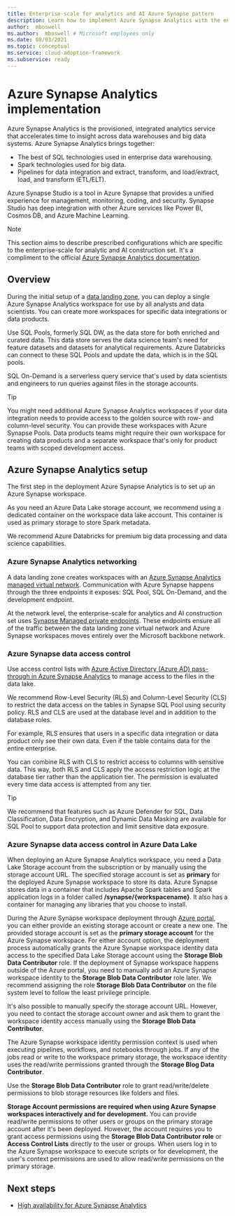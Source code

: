 ```yaml
---
title: Enterprise-scale for analytics and AI Azure Synapse pattern
description: Learn how to implement Azure Synapse Analytics with the enterprise-scale for analytics and AI construction set.
author:  mboswell
ms.author:  mboswell # Microsoft employees only
ms.date: 08/03/2021
ms.topic: conceptual
ms.service: cloud-adoption-framework
ms.subservice: ready
---
```


# Azure Synapse Analytics implementation

Azure Synapse Analytics is the provisioned, integrated analytics service that accelerates time to insight across data warehouses and big data systems. Azure Synapse Analytics brings together:

- The best of SQL technologies used in enterprise data warehousing.
- Spark technologies used for big data.
- Pipelines for data integration and extract, transform, and load/extract, load, and transform (ETL/ELT).

Azure Synapse Studio is a tool in Azure Synapse that provides a unified experience for management, monitoring, coding, and security. Synapse Studio has deep integration with other Azure services like Power BI, Cosmos DB, and Azure Machine Learning.

> [!NOTE]
> This section aims to describe prescribed configurations which are specific to the enterprise-scale for analytic and AI construction set. It's a compliment to the official [Azure Synapse Analytics documentation](/azure/synapse-analytics/).

## Overview

During the initial setup of a [data landing zone](../architectures/data-landing-zone.md), you can deploy a single Azure Synapse Analytics workspace for use by all analysts and data scientists. You can create more workspaces for specific data integrations or data products.

Use SQL Pools, formerly SQL DW, as the data store for both enriched and curated data. This data store serves the data science team's need for feature datasets and datasets for analytical requirements. Azure Databricks can connect to these SQL Pools and update the data, which is in the SQL pools.

SQL On-Demand is a serverless query service that's used by data scientists and engineers to run queries against files in the storage accounts.

> [!TIP]
> You might need additional Azure Synapse Analytics workspaces if your data integration needs to provide access to the golden source with row- and column-level security. You can provide these workspaces with Azure Synapse Pools. Data products teams might require their own workspace for creating data products and a separate workspace that's only for product teams with scoped development access.

## Azure Synapse Analytics setup

The first step in the deployment Azure Synapse Analytics is to set up an Azure Synapse workspace.

As you need an Azure Data Lake storage account, we recommend using a dedicated container on the workspace data lake account. This container is used as primary storage to store Spark metadata.

We recommend Azure Databricks for premium big data processing and data science capabilities.

### Azure Synapse Analytics networking

A data landing zone creates workspaces with an [Azure Synapse Analytics managed virtual network](/azure/synapse-analytics/security/synapse-workspace-managed-vnet). Communication with Azure Synapse happens through the three endpoints it exposes: SQL Pool, SQL On-Demand, and the development endpoint.

At the network level, the enterprise-scale for analytics and AI construction set uses [Synapse Managed private endpoints](/azure/synapse-analytics/security/synapse-workspace-managed-private-endpoints). These endpoints ensure all of the traffic between the data landing zone virtual network and Azure Synapse workspaces moves entirely over the Microsoft backbone network.

### Azure Synapse data access control

Use access control lists with [Azure Active Directory (Azure AD) pass-through in Azure Synapse Analytics](/azure/synapse-analytics/sql/active-directory-authentication#azure-ad-pass-through-in-azure-synapse-analytics) to manage access to the files in the data lake.

We recommend Row-Level Security (RLS) and Column-Level Security (CLS) to restrict the data access on the tables in Synapse SQL Pool using security policy. RLS and CLS are used at the database level and in addition to the database roles.

For example, RLS ensures that users in a specific data integration or data product only see their own data. Even if the table contains data for the entire enterprise.

You can combine RLS with CLS to restrict access to columns with sensitive data. This way, both RLS and CLS apply the access restriction logic at the database tier rather than the application tier. The permission is evaluated every time data access is attempted from any tier.

> [!TIP]
> We recommend that features such as Azure Defender for SQL, Data Classification, Data Encryption, and Dynamic Data Masking are available for SQL Pool to support data protection and limit sensitive data exposure.

### Azure Synapse data access control in Azure Data Lake

When deploying an Azure Synapse Analytics workspace, you need a Data Lake Storage account from the subscription or by manually using the storage account URL. The specified storage account is set as **primary** for the deployed Azure Synapse workspace to store its data. Azure Synapse stores data in a container that includes Apache Spark tables and Spark application logs in a folder called **/synapse/{workspacename}**. It also has a container for managing any libraries that you choose to install.

During the Azure Synapse workspace deployment through [Azure portal](https://ms.portal.azure.com/), you can either provide an existing storage account or create a new one. The provided storage account is set as the **primary storage account** for the Azure Synapse workspace. For either account option, the deployment process automatically grants the Azure Synapse workspace identity data access to the specified Data Lake Storage account using the **Storage Blob Data Contributor** role. If the deployment of Synapse workspace happens outside of the Azure portal, you need to manually add an Azure Synapse workspace identity to the **Storage Blob Data Contributor** role later. We recommend assigning the role **Storage Blob Data Contributor** on the file system level to follow the least privilege principle.

It's also possible to manually specify the storage account URL. However, you need to contact the storage account owner and ask them to grant the workspace identity access manually using the **Storage Blob Data Contributor.**

The Azure Synapse workspace identity permission context is used when executing pipelines, workflows, and notebooks through jobs. If any of the jobs read or write to the workspace primary storage, the workspace identity uses the read/write permissions granted through the **Storage Blog Data Contributor**.

Use the **Storage Blob Data Contributor** role to grant read/write/delete permissions to blob storage resources like folders and files.

**Storage Account permissions are required when using Azure Synapse workspaces interactively and for development.** You can provide read/write permissions to other users or groups on the primary storage account after it's been deployed. However, the account requires you to grant access permissions using the **Storage Blob Data Contributor role** or **Access Control Lists** directly to the user or groups. When users log in to the Azure Synapse workspace to execute scripts or for development, the user's context permissions are used to allow read/write permissions on the primary storage.

## Next steps

- [High availability for Azure Synapse Analytics](../../../migrate/azure-best-practices/analytics/azure-synapse.md)

<!--

#### Fine-grained data access control using Access Control Lists

When setting-up Data Lake access control, some organizations require granular level access due to *sensitive (PII)* data stored that cannot be seen by some users or groups. Using Azure RBAC, it is only possible to give read and/or write at the container level. For example, assigning a user or group to Storage Blob Data Contributor role will allow read/write access to all folders in that container. With ACLs you can setup fine-grained access control at the folder and file level to allow read/write on the data that users or groups need access.

Before you start implementing fined-grained access with ACLs, is important to understand how ACLs permissions are evaluated.

1. Azure Role assignments are evaluated first and take priority over any ACL assignments.
2. If the operation is fully authorized based on Azure role assignment, then ACLs are not evaluated at all.
3. If the operation is not fully authorized, then ACLs are evaluated.


:::image type="content" source="../images/rbac-acls-evaluation.png" alt-text="RBAC ACLs Evaluation" lightbox="../images/rbac-acls-evaluation.png":::

Please refer to the [Access control model for Azure Data Lake Storage Gen2 | Microsoft Docs](/azure/storage/blobs/data-lake-storage-access-control-model#how-permissions-are-evaluated) for more information.

To setup ACLs in Data Lake Storage Gen 2, you can use one of the following methods:  

- **Azure CLI**  
  - For detailed instructions on how to use **Azure CLI** to grant ACLs permissions in ADLS Gen2 refer to [Use Azure CLI to manage ACLs in Azure Data Lake Storage Gen2](/azure/storage/blobs/data-lake-storage-acl-cli)

- **PowerShell**  
  - For detailed instructions on how to use **PowerShell** to grant ACLs permissions in ADLS Gen2 refer to [Use PowerShell to manage ACLs in Azure Data Lake Storage Gen2](/azure/storage/blobs/data-lake-storage-acl-powershell)

- **Azure Storage Explorer**  
  - For details instructions on how to use and install, refer to [Get started with Storage Explorer | Microsoft Docs.](/azure/vs-azure-tools-storage-manage-with-storage-explorer?tabs=windows)

> [!TIP]
> Consider using **Azure CLI** or **PowerShell** for automation to achieve better scalability when a large amount of folders and files are expected in the ACLs setup process.
>
#### Granting Azure RBAC Reader on the Storage Account

Assigning Azure RBAC Reader role to users or groups in the Synapse workspace primary storage account is required for them to be able to list the storage account and containers when using Data Hub in Synapse Studio.

Using Data Hub in Synapse Studio, users can browse folders and files before they start writing a query or spark code. Users also have some options available in Synapse Studio to help getting started with queries and reading the data from spark from a specific file. These options include Select Top 100 rows, Create External Table, Load to a Dataframe, New Spark Table.

Refer to the [Assign Azure roles using the Azure portal - Azure RBAC | Microsoft Docs](/azure/role-based-access-control/role-assignments-portal) for detailed instructions on how assign Reader role on the storage account.

#### Granting Read Access on Azure Data Lake Storage Gen 2 using ACLs

The first step on this process, you will need to grant the appropriate ACL permissions for users or groups at the **container level** in the Storage account. There are situations where a user or group cannot read the folders or files in the container root. However, they can be granted read/write permissions in child folders of the root. In this case, It will be still required the users or groups to have *execute* permissions on the parent folders, including the root, to traverse these folders which the identity does not have read/write access.

Please go through the following steps to get started.

1. Open Azure Storage Explorer, right click on storage container you want to setup fined-grained access with ACLs and choose Manage Access Control Lists.

    ![Container Level ACLs](../images/acl-read-1.png)

2. Click in Add to include users or groups that you want to grant permissions.

    ![Manage Access Window](../images/acl-read-2.png)

3. In **Search for a user, group, or service principal.** Type the name of the user of group and click search. The users or groups should show-up. Select the user or group and choose **Add**.

    ![Add Entity](../images/acl-read-3.png)

After adding the user or group. Select the identity added in the previous step. In Permission for: <name of user or group> check the option **Access**, followed by **Read** and **Execute** options on the right-hand side.

As per [ADLS Best Practices](/azure/storage/blobs/data-lake-storage-best-practices#use-security-groups-versus-individual-users), it is strongly recommended to assign **Azure Active Directory security groups** instead of assigning individual users to directories and files. Using Security Groups, adding or removing users from the group does not requires updates to ADLS, consequently reduces the chance of exceeding the 32 access control entries per file or folder ACL.

It is important to notice the informative message **"Read and Write permissions will only work for an entity if the entity also has execute permissions on all parent directories, including the container (root directory)"** It means that you will also need to grant Execute permissions on all parent folders, including the container which is the root directory, when granting read or write in a sub directory.

![Manage Read Access User 1](../images/acl-read-4.png)

**Granting permissions automatically to new children of the directory using the Default*** **option.**

If you want to grant ACLs permissions automatically for new children of the directory, use the option **Default*** and select the required permissions read, write, or execute.  

![Manage Access Default](../images/acl-read-5.png)

After granting permission at the container level, repeat the same steps for any subfolder you want to give access to users or groups.

#### Granting Write Access on Azure Data Lake Storage Gen 2 using ACLs

Select the folder you want to give users or groups write permission and choose **Manage ACLs.**

![Manage ACLs](../images/acl-write-1.png)

If you want to grant ACLs permissions automatically for new children of the directory, use the option **Default*** and select the appropriate permissions **Read/write** and **execute.**  As mentioned in the Granting Read Access on ADLS Gen 2 section, this option will automatically propagate parent folder permissions to newly created children's items, such as folder and files.

After selecting the appropriate permissions, click **OK** to close.

![Manage Write Access](../images/acl-write-2.png)

Repeat the same steps for any additional folders and subfolder you may want to grant access to users or groups.

#### Propagate ACLs permissions to children objects  

When granting ACLs permissions to folders that already contain child objects such as folder and files, you may need to use the option **Propagate Access Control Lists option.** This option enables propagation of ACLs from the parent folder to its child objects. It is important to understand that ACLs propagation is not easily reversible. You will need to evaluate case by case to ensure you are propagating the correct ACL permissions to the right security group. If you use this option at the container level, it will propagate the permissions from the container level to all sub-folders within the container.

To propagate ACL permissions, right-click on the parent folder you desire to propagate the ACL permissions. This action will propagate permissions for all users to the existing child objects from the parent folder you are performing the action.

![Propagate Access](../images/acl-propagate-1.png)

In Propagate Access Control Lists, choose How to handle failures depending on the desired behavior you want in case of failures. You can choose from the two options: **Continue on Failure** or **Quit on failure.**

Check the box I understand that propagating ACLs cannot be easily reversable and click OK.

![Manage Access](../images/acl-propagate-2.png)

#### Considerations when using Spark Tables in Synapse Spark Pool

When you use Spark Tables in Synapse Spark Pool, the following folder structure will be created automatically by Synapse workspace in the root of the container in the workspace primary storage.  

```text
synapse/workspaces/{workspacename}/warehouse
```

If you plan to create spark tables in Synapse Spark Pool. It is required that you grant write permission on the **warehouse** folder for the users or group executing the command that creates the Spark Table. If the command is executed through triggered job in a pipeline, you will need to grant write permission to the Synapse workspace identity.

#### Create Spark Table example

```python
df.write.saveAsTable("<tablename>")
```

## References

[How to set up access control for your Synapse workspace - Azure Synapse Analytics | Microsoft Docs](/azure/synapse-analytics/security/how-to-set-up-access-control?WT.mc_id=Portal-Microsoft_Azure_Synapse)-->